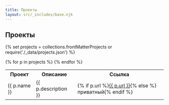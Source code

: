 ```yaml
---
title: Проекты
layout: src/_includes/base.njk
---
```

## Проекты

{% set projects = collections.frontMatterProjects or require('./_data/projects.json') %}

<table>
<tr><th>Проект</th><th>Описание</th><th>Ссылка</th></tr>
{% for p in projects %}
<tr>
  <td>{{ p.name }}</td>
  <td>{{ p.description }}</td>
  <td>
    {% if p.url %}<a href="{{ p.url }}" target="_blank">{{ p.url }}</a>{% else %}<span class="tag">приватный</span>{% endif %}
  </td>
</tr>
{% endfor %}
</table>
